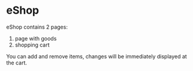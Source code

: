 # eShop
eShop contains 2 pages:
1) page with goods
2) shopping cart

You can add and remove items, changes will be immediately displayed at the cart.
